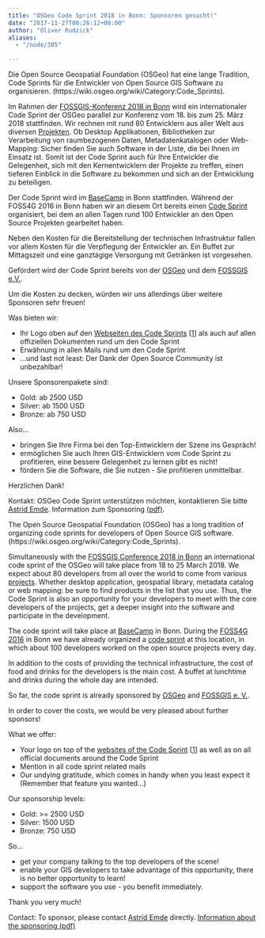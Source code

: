 ```yaml
---
title: "OSGeo Code Sprint 2018 in Bonn: Sponsoren gesucht!"
date: "2017-11-27T00:26:12+00:00"
author: "Oliver Rudzick"
aliases:
  - "/node/305"

---
```


<p>Die Open Source Geospatial Foundation (OSGeo) hat eine lange Tradition, Code Sprints für die Entwickler von Open Source GIS Software zu organisieren. (https://wiki.osgeo.org/wiki/Category:Code_Sprints).</p>

<p>Im Rahmen der <a href="https://www.fossgis-konferenz.de/2018/">FOSSGIS-Konferenz 2018 in Bonn</a> wird ein internationaler Code Sprint der OSGeo parallel zur Konferenz vom 18. bis zum 25. März 2018 stattfinden. Wir rechnen mit rund 80 Entwicklern aus aller Welt aus diversen  <a href="http://www.osgeo.org/">Projekten</a>. Ob Desktop Applikationen, Bibliotheken zur Verarbeitung von raumbezogenen Daten, Metadatenkatalogen oder Web-Mapping: Sicher finden Sie auch Software in der Liste, die bei Ihnen im Einsatz ist. Somit ist der Code Sprint auch für Ihre Entwickler die Gelegenheit, sich mit den Kernentwicklern der Projekte zu treffen, einen tieferen Einblick in die Software zu bekommen und sich an der Entwicklung zu beteiligen.</p>

<p>Der Code Sprint wird im <a href="http://www.basecamp-bonn.de/">BaseCamp</a> in Bonn stattfinden. Während der FOSS4G 2016 in Bonn haben wir an diesem Ort bereits einen <a href="https://wiki.osgeo.org/wiki/FOSS4G_2016_Code_Sprint">Code Sprint</a> organisiert, bei dem an allen Tagen rund 100 Entwickler an den Open Source Projekten gearbeitet haben.</p>

<p>Neben den Kosten für die Bereitstellung der technischen Infrastruktur fallen vor allem Kosten für die Verpflegung der Entwickler an. Ein Buffet zur Mittagszeit und eine ganztägige Versorgung mit Getränken ist vorgesehen.</p>

<p>Gefördert wird der Code Sprint bereits von der <a href="http://www.osgeo.org/">OSGeo</a> und dem <a href="https://www.fossgis.de/">FOSSGIS e.V.</a>.</p>

<p>Um die Kosten zu decken, würden wir uns allerdings über weitere Sponsoren sehr freuen!</p>

<p>Was bieten wir:
<ul>
<li>Ihr Logo oben auf den <a href="http://osgeo.getinteractive.nl/events/osgeo-code-sprint-2018/">Webseiten des Code Sprints</a> [<a href="https://wiki.osgeo.org/wiki/OSGeo_Code_Sprint_2018">1</a>] als auch auf allen offiziellen Dokumenten rund um den Code Sprint</li>
<li>Erwähnung in allen Mails rund um den Code Sprint</li>
<li>...und last not least: Der Dank der Open Source Community ist unbezahlbar!</li>
</ul>
Unsere Sponsorenpakete sind:
<ul>
<li>Gold: ab 2500 USD</li>
<li>Silver: ab 1500 USD</li>
<li>Bronze: ab 750 USD</li>
</ul>
Also...
<ul>
<li>bringen Sie Ihre Firma bei den Top-Entwicklern der Szene ins Gespräch!</li>
<li>ermöglichen Sie auch Ihren GIS-Entwicklern vom Code
 Sprint zu profitieren, eine bessere Gelegenheit zu lernen gibt es nicht!</li>
<li>fördern Sie die Software, die Sie nutzen - Sie profitieren unmittelbar.</li>
</ul>
Herzlichen Dank!</p>

<p>Kontakt: OSGeo Code Sprint unterstützen möchten, kontaktieren Sie bitte <a href="mailto:astrid_emde@osgeo.org">Astrid Emde</a>. Information zum Sponsoring <a href="https://www.fossgis.de/sites/default/files/Sponsoring_OSGeo_Code_Sprint_2018_Bonn_de_0.pdf">(pdf)</a>.</p> 

<p>The Open Source Geospatial Foundation (OSGeo) has a long tradition of organizing code sprints for developers of Open Source GIS software.
(https://wiki.osgeo.org/wiki/Category:Code_Sprints).</p>

<p>Simultaneously with the <a href="https://www.fossgis-konferenz.de/2018/">FOSSGIS Conference 2018 in Bonn</a> an international code sprint of the OSGeo will take place from 18 to 25 March 2018.
We expect about 80 developers from all over the world to come from various <a href="http://www.osgeo.org/">projects</a>. Whether desktop application, geospatial library, metadata catalog or web mapping: be sure to find products in the list that you use. Thus, the Code Sprint is also an opportunity for your developers to meet with the core developers of the projects, get a deeper insight into the software and participate in the development.</p>

<p>The code sprint will take place at <a href="http://www.basecamp-bonn.de/">BaseCamp</a> in Bonn. During the <a href="http://www.foss4g2016.org/home.html">FOSS4G 2016</a> in Bonn we have already organized a <a href="https://wiki.osgeo.org/wiki/FOSS4G_2016_Code_Sprint">code sprint</a> at this location, in which about 100 developers worked on the open source projects every day.</p>

<p>In addition to the costs of providing the technical infrastructure, the cost of food and drinks for the developers is the main cost. A buffet at lunchtime and drinks during the whole day are intended.</p>

<p>So far, the code sprint is already sponsored by <a href="http://www.osgeo.org/">OSGeo</a> and <a href="https://www.fossgis.de/">FOSSGIS e. V.</a>.</p>

<p>In order to cover the costs, we would be very pleased about further sponsors!</p>

<p>What we offer:
<ul>
<li>Your logo on top of the <a href="http://osgeo.getinteractive.nl/events/osgeo-code-sprint-2018/">websites of the Code Sprint</a> [<a href="https://wiki.osgeo.org/wiki/OSGeo_Code_Sprint_2018">1</a>] as well as on all official documents around the Code Sprint</li>
<li>Mention in all code sprint related mails</li>
<li>Our undying gratitude, which comes in handy when you least expect it (Remember that feature you wanted...)</li>
</ul>
Our sponsorship levels:
<ul>
<li>Gold: >= 2500 USD</li>
<li>Silver: 1500 USD</li>
<li>Bronze: 750 USD</li>
</ul>
So...
<ul>
<li>get your company talking to the top developers of the scene!</li>
<li>enable your GIS developers to take advantage of this opportunity, there is no better opportunity to learn!</li>
<li>support the software you use - you benefit immediately.</li>
</ul>
Thank you very much!</p>

<p>Contact: To sponsor, please contact <a href="mailto:astrid_emde@osgeo.org">Astrid Emde</a> directly. <a href="https://www.fossgis.de/sites/default/files/Sponsoring_OSGeo_Code_Sprint_2018_Bonn_en_0.pdf">Information about the sponsoring (pdf)</a></p> 